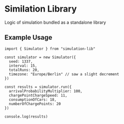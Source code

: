# Similation Library

Logic of simulation bundled as a standalone library

## Example Usage
```
import { Simulator } from "simulation-lib"

const simulator = new Simulator({
  seed: 1337,
  interval: 15,
  totalRuns: 20,
  timezone: "Europe/Berlin" // saw a slight decrement
})

const results = simulator.run({
  arrivalProbabilityMultiplier: 100,
  chargePointChargeSpeed: 11,
  consumptionOfCars: 18,
  numberOfChargePoints: 20
})

console.log(results)
```